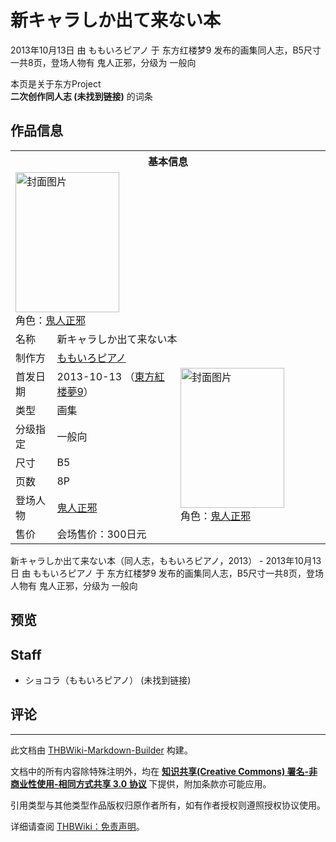 # 新キャラしか出て来ない本

<!-- source html: G:\repos\THBWiki-Markdown-Builder\THBWikiMarkdown\Temp\main\e\e8\ns0%3A%E6%96%B0%E3%82%AD%E3%83%A3%E3%83%A9%E3%81%97%E3%81%8B%E5%87%BA%E3%81%A6%E6%9D%A5%E3%81%AA%E3%81%84%E6%9C%AC.html -->

2013年10月13日 由 ももいろピアノ 于 东方红楼梦9 发布的画集同人志，B5尺寸一共8页，登场人物有 鬼人正邪，分级为 一般向

本页是关于东方Project  
 **二次创作同人志 (未找到链接)** 的词条
## 作品信息

<table><tbody><tr><th colspan="3">基本信息</th></tr><tr><td class="cover-artwork-mobile" colspan="2"><a href="./文件-新キャラしか出て来ない本封面.jpg.md" class="image" title="封面图片"><img alt="封面图片" src="https://upload.thwiki.cc/thumb/1/16/%E6%96%B0%E3%82%AD%E3%83%A3%E3%83%A9%E3%81%97%E3%81%8B%E5%87%BA%E3%81%A6%E6%9D%A5%E3%81%AA%E3%81%84%E6%9C%AC%E5%B0%81%E9%9D%A2.jpg/166px-%E6%96%B0%E3%82%AD%E3%83%A3%E3%83%A9%E3%81%97%E3%81%8B%E5%87%BA%E3%81%A6%E6%9D%A5%E3%81%AA%E3%81%84%E6%9C%AC%E5%B0%81%E9%9D%A2.jpg" decoding="async" loading="lazy" width="166" height="224" srcset="https://upload.thwiki.cc/thumb/1/16/%E6%96%B0%E3%82%AD%E3%83%A3%E3%83%A9%E3%81%97%E3%81%8B%E5%87%BA%E3%81%A6%E6%9D%A5%E3%81%AA%E3%81%84%E6%9C%AC%E5%B0%81%E9%9D%A2.jpg/249px-%E6%96%B0%E3%82%AD%E3%83%A3%E3%83%A9%E3%81%97%E3%81%8B%E5%87%BA%E3%81%A6%E6%9D%A5%E3%81%AA%E3%81%84%E6%9C%AC%E5%B0%81%E9%9D%A2.jpg 1.5x, https://upload.thwiki.cc/thumb/1/16/%E6%96%B0%E3%82%AD%E3%83%A3%E3%83%A9%E3%81%97%E3%81%8B%E5%87%BA%E3%81%A6%E6%9D%A5%E3%81%AA%E3%81%84%E6%9C%AC%E5%B0%81%E9%9D%A2.jpg/332px-%E6%96%B0%E3%82%AD%E3%83%A3%E3%83%A9%E3%81%97%E3%81%8B%E5%87%BA%E3%81%A6%E6%9D%A5%E3%81%AA%E3%81%84%E6%9C%AC%E5%B0%81%E9%9D%A2.jpg 2x" data-file-width="445" data-file-height="600"></a><div class="cover-char">角色：<a href="./鬼人正邪.md" title="鬼人正邪">鬼人正邪</a></div></td>
</tr><tr><td class="label">名称</td><td colspan="2"> 新キャラしか出て来ない本 </td></tr><tr><td class="label">制作方</td><td><a href="./ももいろピアノ.md" title="ももいろピアノ">ももいろピアノ</a></td><td class="cover-artwork" rowspan="8" style="min-width:224px;"><a href="./文件-新キャラしか出て来ない本封面.jpg.md" class="image" title="封面图片"><img alt="封面图片" src="https://upload.thwiki.cc/thumb/1/16/%E6%96%B0%E3%82%AD%E3%83%A3%E3%83%A9%E3%81%97%E3%81%8B%E5%87%BA%E3%81%A6%E6%9D%A5%E3%81%AA%E3%81%84%E6%9C%AC%E5%B0%81%E9%9D%A2.jpg/166px-%E6%96%B0%E3%82%AD%E3%83%A3%E3%83%A9%E3%81%97%E3%81%8B%E5%87%BA%E3%81%A6%E6%9D%A5%E3%81%AA%E3%81%84%E6%9C%AC%E5%B0%81%E9%9D%A2.jpg" decoding="async" loading="lazy" width="166" height="224" srcset="https://upload.thwiki.cc/thumb/1/16/%E6%96%B0%E3%82%AD%E3%83%A3%E3%83%A9%E3%81%97%E3%81%8B%E5%87%BA%E3%81%A6%E6%9D%A5%E3%81%AA%E3%81%84%E6%9C%AC%E5%B0%81%E9%9D%A2.jpg/249px-%E6%96%B0%E3%82%AD%E3%83%A3%E3%83%A9%E3%81%97%E3%81%8B%E5%87%BA%E3%81%A6%E6%9D%A5%E3%81%AA%E3%81%84%E6%9C%AC%E5%B0%81%E9%9D%A2.jpg 1.5x, https://upload.thwiki.cc/thumb/1/16/%E6%96%B0%E3%82%AD%E3%83%A3%E3%83%A9%E3%81%97%E3%81%8B%E5%87%BA%E3%81%A6%E6%9D%A5%E3%81%AA%E3%81%84%E6%9C%AC%E5%B0%81%E9%9D%A2.jpg/332px-%E6%96%B0%E3%82%AD%E3%83%A3%E3%83%A9%E3%81%97%E3%81%8B%E5%87%BA%E3%81%A6%E6%9D%A5%E3%81%AA%E3%81%84%E6%9C%AC%E5%B0%81%E9%9D%A2.jpg 2x" data-file-width="445" data-file-height="600"></a><div class="cover-char">角色：<a href="./鬼人正邪.md" title="鬼人正邪">鬼人正邪</a></div></td>
</tr><tr><td class="label">首发日期</td><td>2013-10-13&#160;（<a href="/展会作品列表?e=%E4%B8%9C%E6%96%B9%E7%BA%A2%E6%A5%BC%E6%A2%A6%239">東方紅楼夢9</a>）</td></tr><tr><td class="label">类型</td><td>画集</td></tr><tr><td class="label">分级指定</td><td>一般向</td></tr><tr><td class="label">尺寸</td><td>B5</td></tr><tr><td class="label">页数</td><td>8P</td></tr><tr><td class="label">登场人物</td><td><a href="./鬼人正邪.md" title="鬼人正邪">鬼人正邪</a></td></tr><tr><td class="label">售价</td><td>会场售价：300日元</td></tr></tbody></table>

新キャラしか出て来ない本（同人志，ももいろピアノ，2013） - 2013年10月13日 由 ももいろピアノ 于 东方红楼梦9 发布的画集同人志，B5尺寸一共8页，登场人物有 鬼人正邪，分级为 一般向
## 预览
## Staff
- ショコラ（ももいろピアノ） (未找到链接)

## 评论




---

此文档由 [THBWiki-Markdown-Builder](https://github.com/Delsin-Yu/THBWiki-Markdown-Builder) 构建。

文档中的所有内容除特殊注明外，均在 [**知识共享(Creative Commons) 署名-非商业性使用-相同方式共享 3.0 协议**](https://creativecommons.org/licenses/by-sa/3.0/deed.zh-hans) 下提供，附加条款亦可能应用。

引用类型与其他类型作品版权归原作者所有，如有作者授权则遵照授权协议使用。

详细请查阅 [THBWiki：免责声明](https://thbwiki.cc/THBWiki:%E5%85%8D%E8%B4%A3%E5%A3%B0%E6%98%8E)。

